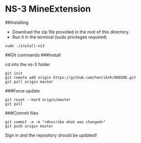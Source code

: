 NS-3 MineExtension
==============

##Installing
+	Download the zip file provided in the root of this directory.
+	Run it in the terminal (sudo privileges required)
```
sudo ./install-ns3
```

##Git commands
###Install 

cd into the ns-3 folder
```
git init
git remote add origin https://github.com/henriknh/D0020E.git
git pull origin master
```


###Force update
```
git reset --hard origin/master
git pull
```

###Commit files

```
git commit -a -m "<describe what was changed>"
git push origin master
```
Sign in and the repository should be updated!
